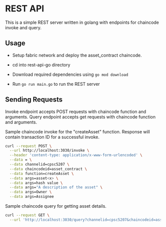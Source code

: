 # REST API

This is a simple REST server written in golang with endpoints for chaincode invoke and query.

  
## Usage

- Setup fabric network and deploy the asset_contract chaincode.

- cd into rest-api-go directory
- Download required dependencies using `go mod download`
- Run `go run main.go` to run the REST server

## Sending Requests

Invoke endpoint accepts POST requests with chaincode function and arguments. Query endpoint accepts get requests with chaincode function and arguments.

Sample chaincode invoke for the "createAsset" function. Response will contain transaction ID for a successful invoke.

``` sh
curl --request POST \
  --url http://localhost:3030/invoke \
  --header 'content-type: application/x-www-form-urlencoded' \
  --data = \
  --data channelid=cpsc5207 \
  --data chaincodeid=asset_contract \
  --data function=createAsset \
  --data args=asset<x> \
  --data args=hash value \
  --data args="A description of the asset" \
  --data args=Owner \
  --data args=Assignee
```
Sample chaincode query for getting asset details.

``` sh
curl --request GET \
  --url 'http://localhost:3030/query?channelid=cpsc5207&chaincodeid=asset_contract&function=ReadAsset&args=asset1' 
  ```

